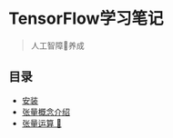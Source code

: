 # TensorFlow学习笔记
> 人工智障🤪养成
## 目录
+ [安装](docs/安装TensorFlow2.md)
+ [张量概念介绍](concept/tensor_concept.ipynb)
+ [张量运算 👷](concept/tensor_operation.ipynb)


